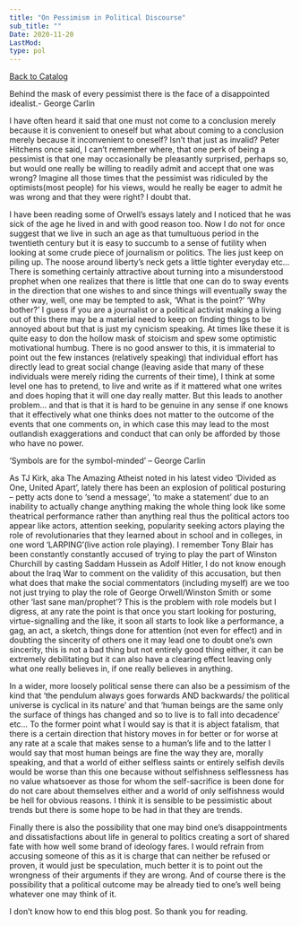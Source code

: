 ```yaml
---
title: "On Pessimism in Political Discourse"
sub_title: ""
Date: 2020-11-20
LastMod:
type: pol
---
```


[Back to Catalog](/)

Behind the mask of every pessimist there is the face of a disappointed idealist.- George Carlin

I have often heard it said that one must not come to a conclusion merely because it is convenient to oneself but what about coming to a conclusion merely because it inconvenient to oneself? Isn’t that just as invalid? Peter Hitchens once said, I can’t remember where, that one perk of being a pessimist is that one may occasionally be pleasantly surprised, perhaps so, but would one really be willing to readily admit and accept that one was wrong? Imagine all those times that the pessimist was ridiculed by the optimists(most people) for his views, would he really be eager to admit he was wrong and that they were right? I doubt that.

I have been reading some of Orwell’s essays lately and I noticed that he was sick of the age he lived in and with good reason too. Now I do not for once suggest that we live in such an age as that tumultuous period in the twentieth century but it is easy to succumb to a sense of futility when looking at some crude piece of journalism or politics. The lies just keep on piling up. The noose around liberty’s neck gets a little tighter everyday etc… There is something certainly attractive about turning into a misunderstood prophet when one realizes that there is little that one can do to sway events in the direction that one wishes to and since things will eventually sway the other way, well, one may be tempted to ask, ‘What is the point?’ ‘Why bother?’ I guess if you are a journalist or a political activist making a living out of this there may be a material need to keep on finding things to be annoyed about but that is just my cynicism speaking. At times like these it is quite easy to don the hollow mask of stoicism and spew some optimistic motivational humbug. There is no good answer to this, it is immaterial to point out the few instances (relatively speaking) that individual effort has directly lead to great social change (leaving aside that many of these individuals were merely riding the currents of their time), I think at some level one has to pretend, to live and write as if it mattered what one writes and does hoping that it will one day really matter. But this leads to another problem… and that is that it is hard to be genuine in any sense if one knows that it effectively what one thinks does not matter to the outcome of the events that one comments on, in which case this may lead to the most outlandish exaggerations and conduct that can only be afforded by those who have no power.

‘Symbols are for the symbol-minded’ – George Carlin

As TJ Kirk, aka The Amazing Atheist noted in his latest video ‘Divided as One, United Apart’, lately there has been an explosion of political posturing – petty acts done to ‘send a message’, ‘to make a statement’ due to an inability to actually change anything making the whole thing look like some theatrical performance rather than anything real thus the political actors too appear like actors, attention seeking, popularity seeking actors playing the role of revolutionaries that they learned about in school and in colleges, in one word ‘LARPING’(live action role playing). I remember Tony Blair has been constantly constantly accused of trying to play the part of Winston Churchill by casting Saddam Hussein as Adolf Hitler, I do not know enough about the Iraq War to comment on the validity of this accusation, but then what does that make the social commentators (including myself) are we too not just trying to play the role of George Orwell/Winston Smith or some other ‘last sane man/prophet’? This is the problem with role models but I digress, at any rate the point is that once you start looking for posturing, virtue-signalling and the like, it soon all starts to look like a performance, a gag, an act, a sketch, things done for attention (not even for effect) and in doubting the sincerity of others one it may lead one to doubt one’s own sincerity, this is not a bad thing but not entirely good thing either, it can be extremely debilitating but it can also have a clearing effect leaving only what one really believes in, if one really believes in anything.

In a wider, more loosely political sense there can also be a pessimism of the kind that ‘the pendulum always goes forwards AND backwards/ the political universe is cyclical in its nature’ and that ‘human beings are the same only the surface of things has changed and so to live is to fall into decadence’ etc… To the former point what I would say is that it is abject fatalism, that there is a certain direction that history moves in for better or for worse at any rate at a scale that makes sense to a human’s life and to the latter I would say that most human beings are fine the way they are, morally speaking, and that a world of either selfless saints or entirely selfish devils would be worse than this one because without selfishness selflessness has no value whatsoever as those for whom the self-sacrifice is been done for do not care about themselves either and a world of only selfishness would be hell for obvious reasons. I think it is sensible to be pessimistic about trends but there is some hope to be had in that they are trends.

Finally there is also the possibility that one may bind one’s disappointments and dissatisfactions about life in general to politics creating a sort of shared fate with how well some brand of ideology fares. I would refrain from accusing someone of this as it is charge that can neither be refused or proven, it would just be speculation, much better it is to point out the wrongness of their arguments if they are wrong. And of course there is the possibility that a political outcome may be already tied to one’s well being whatever one may think of it.

I don’t know how to end this blog post. So thank you for reading.
